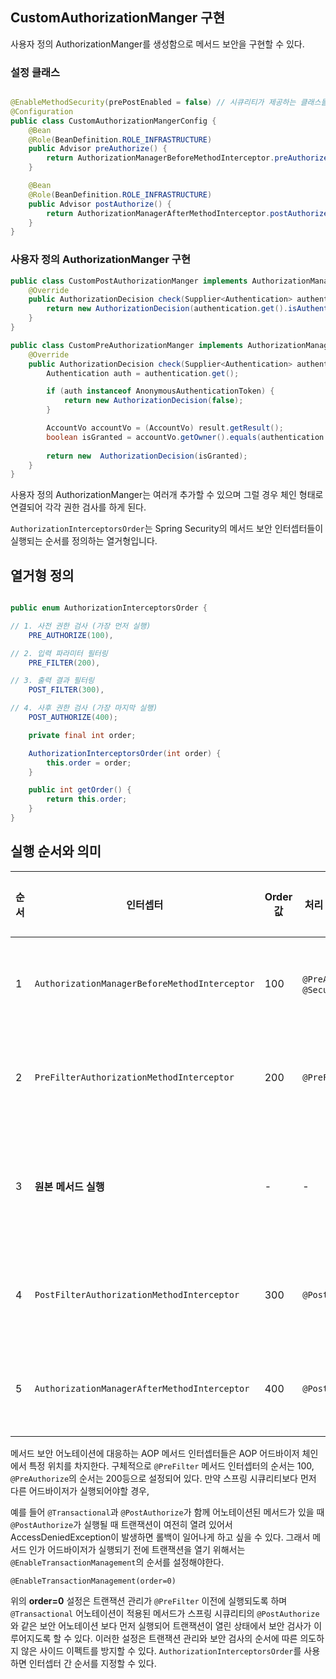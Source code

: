 ## CustomAuthorizationManger 구현
사용자 정의 AuthorizationManger를 생성함으로 메서드 보안을 구현할 수 있다.  
  
### 설정 클래스
```java

@EnableMethodSecurity(prePostEnabled = false) // 시큐리티가 제공하는 클래스들을 비활성화 한다.
@Configuration
public class CustomAuthorizationMangerConfig {
    @Bean
    @Role(BeanDefinition.ROLE_INFRASTRUCTURE)
    public Advisor preAuthorize() {
        return AuthorizationManagerBeforeMethodInterceptor.preAuthorize(new MyPreAuthorizationManger());
    }

    @Bean
    @Role(BeanDefinition.ROLE_INFRASTRUCTURE)
    public Advisor postAuthorize() {
        return AuthorizationManagerAfterMethodInterceptor.postAuthorize(new MyPostAuthorizationManger());
    }
}

```

### 사용자 정의 AuthorizationManger 구현 
```java 
public class CustomPostAuthorizationManger implements AuthorizationManager<MethodInvocation> {
    @Override
    public AuthorizationDecision check(Supplier<Authentication> authentication, MethodInvocation invocation) {
        return new AuthorizationDecision(authentication.get().isAuthenticated());
    }
}

```

```java 
public class CustomPreAuthorizationManger implements AuthorizationManager<MethodInvocationResult> {
    @Override
    public AuthorizationDecision check(Supplier<Authentication> authentication, MethodInvocationResult result) {
        Authentication auth = authentication.get();

        if (auth instanceof AnonymousAuthenticationToken) {
            return new AuthorizationDecision(false);
        }

        AccountVo accountVo = (AccountVo) result.getResult();
        boolean isGranted = accountVo.getOwner().equals(authentication.get().getName());
        
        return new  AuthorizationDecision(isGranted);
    }
}

```

사용자 정의 AuthorizationManger는 여러개 추가할 수 있으며 그럴 경우 체인 형태로 연결되어 각각 권한 검사를 하게 된다.

`AuthorizationInterceptorsOrder`는 Spring Security의 메서드 보안 인터셉터들이 실행되는 순서를 정의하는 열거형입니다.

## 열거형 정의

```java

public enum AuthorizationInterceptorsOrder {

// 1. 사전 권한 검사 (가장 먼저 실행)
    PRE_AUTHORIZE(100),

// 2. 입력 파라미터 필터링
    PRE_FILTER(200),

// 3. 출력 결과 필터링
    POST_FILTER(300),

// 4. 사후 권한 검사 (가장 마지막 실행)
    POST_AUTHORIZE(400);

    private final int order;

    AuthorizationInterceptorsOrder(int order) {
        this.order = order;
    }

    public int getOrder() {
        return this.order;
    }
}

```

## 실행 순서와 의미

| 순서 | 인터셉터 | Order 값 | 처리 어노테이션 | 실행 시점 |
| --- | --- | --- | --- | --- |
| 1 | `AuthorizationManagerBeforeMethodInterceptor` | 100 | `@PreAuthorize`, `@Secured` | **메서드 실행 전** |
| 2 | `PreFilterAuthorizationMethodInterceptor` | 200 | `@PreFilter` | **메서드 실행 전** |
| 3 | **원본 메서드 실행** | - | - | **실제 비즈니스 로직** |
| 4 | `PostFilterAuthorizationMethodInterceptor` | 300 | `@PostFilter` | **메서드 실행 후** |
| 5 | `AuthorizationManagerAfterMethodInterceptor` | 400 | `@PostAuthorize` | **메서드 실행 후** |
  
메서드 보안 어노테이션에 대응하는 AOP 메서드 인터셉터들은 AOP 어드바이저 체인에서 특정 위치를 차지한다.
구체적으로 `@PreFilter` 메서드 인터셉터의 순서는 100, `@PreAuthorize`의 순서는 200등으로 설정되어 있다. 만약 스프링 시큐리티보다 먼저 다른 어드바이저가 실행되어야할 경우,  
  
예를 들어 `@Transactional`과 `@PostAuthorize`가 함께 어노테이션된 메서드가 있을 때 `@PostAuthorize`가 실행될 때 트랜잭션이 여전히 열려 있어서 AccessDeniedException이 발생하면 롤백이 일어나게 하고 싶을 수 있다.
그래서 메서드 인가 어드바이저가 실행되기 전에 트랜잭션을 열기 위해서는 `@EnableTransactionManagement`의 순서를 설정해야한다.  

`@EnableTransactionManagement(order=0)`  
  
위의 **order=0** 설정은 트랜잭션 관리가 `@PreFilter` 이전에 실행되도록 하며 `@Transactional` 어노테이션이 적용된 메서드가 스프링 시큐리티의 `@PostAuthorize`와 같은 보안 어노테이션 보다 먼저 실행되어 트랜잭션이 열린 상태에서 보안 검사가 이루어지도록 할 수 있다.
이러한 설정은 트랜잭션 관리와 보안 검사의 순서에 따른 의도하지 않은 사이드 이펙트를 방지할 수 있다. `AuthorizationInterceptorsOrder`를 사용하면 인터셉터 간 순서를 지정할 수 있다.